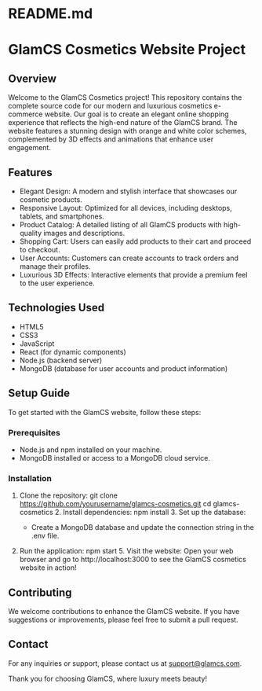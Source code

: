 # README.md

# GlamCS Cosmetics Website Project

## Overview

Welcome to the GlamCS Cosmetics project! This repository contains the complete source code for our modern and luxurious cosmetics e-commerce website. Our goal is to create an elegant online shopping experience that reflects the high-end nature of the GlamCS brand. The website features a stunning design with orange and white color schemes, complemented by 3D effects and animations that enhance user engagement.

## Features

- Elegant Design: A modern and stylish interface that showcases our cosmetic products.
- Responsive Layout: Optimized for all devices, including desktops, tablets, and smartphones.
- Product Catalog: A detailed listing of all GlamCS products with high-quality images and descriptions.
- Shopping Cart: Users can easily add products to their cart and proceed to checkout.
- User Accounts: Customers can create accounts to track orders and manage their profiles.
- Luxurious 3D Effects: Interactive elements that provide a premium feel to the user experience.

## Technologies Used

- HTML5
- CSS3
- JavaScript
- React (for dynamic components)
- Node.js (backend server)
- MongoDB (database for user accounts and product information)

## Setup Guide

To get started with the GlamCS website, follow these steps:

### Prerequisites

- Node.js and npm installed on your machine.
- MongoDB installed or access to a MongoDB cloud service.

### Installation

1. Clone the repository:
   git clone https://github.com/yourusername/glamcs-cosmetics.git
   cd glamcs-cosmetics
   2. Install dependencies:
   npm install
   3. Set up the database:
   - Create a MongoDB database and update the connection string in the .env file.

4. Run the application:
   npm start
   5. Visit the website:
   Open your web browser and go to http://localhost:3000 to see the GlamCS cosmetics website in action!

## Contributing

We welcome contributions to enhance the GlamCS website. If you have suggestions or improvements, please feel free to submit a pull request. 

## Contact

For any inquiries or support, please contact us at support@glamcs.com.

Thank you for choosing GlamCS, where luxury meets beauty!
